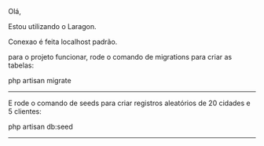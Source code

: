 Olá,

Estou utilizando o Laragon.

Conexao é feita localhost padrão.

para o projeto funcionar, rode o comando de migrations para criar as tabelas:

php artisan migrate

---

E rode o comando de seeds para criar registros aleatórios de 20 cidades e 5 clientes:

php artisan db:seed

---

<!--
 ____                 _
| __ ) _ __ _   _  __| | __ _ _ __ ___
|  _ \| '__| | | |/ _` |/ _` | '_ ` _ \
| |_) | |  | |_| | (_| | (_| | | | | | |
|____/|_|   \__,_|\__,_|\__,_|_| |_| |_|
 -->
